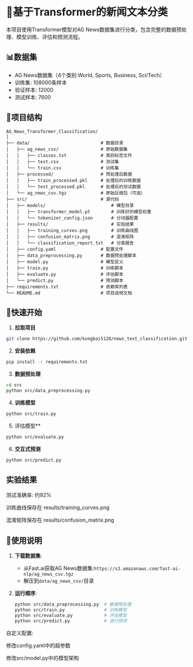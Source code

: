 # 🏡基于Transformer的新闻文本分类

本项目使用Transformer模型对AG News数据集进行分类，包含完整的数据预处理、模型训练、评估和预测流程。

## 📊数据集
- AG News数据集（4个类别:World, Sports, Business, Sci/Tech）
- 训练集: 108000条样本
- 验证样本: 12000
- 测试样本: 7600

## 📂项目结构
```bplaintext
AG_News_Transformer_Classification/
│
├── data/                           # 数据目录
│   ├── ag_news_csv/                # 原始数据集
│   │   ├── classes.txt             # 类别标签文件
│   │   ├── test.csv                # 测试集
│   │   └── train.csv               # 训练集
│   ├── processed/                  # 预处理后数据
│   │   ├── train_processed.pkl     # 处理后的训练数据
│   │   └── test_processed.pkl      # 处理后的测试数据
│   └── ag_news_csv.tgz             # 原始压缩包（可选）
├── src/                            # 源代码
│   ├── models/                         # 模型目录
│   │   ├── transformer_model.pt        # 训练好的模型权重
│   │   └── tokenizer_config.json       # 分词器配置
│   ├── results/                        # 实验结果
│   │   ├── training_curves.png         # 训练曲线图
│   │   ├── confusion_matrix.png        # 混淆矩阵
│   │   └── classification_report.txt   # 分类报告
│   ├── config.yaml                 # 配置文件
│   ├── data_preprocessing.py       # 数据预处理脚本
│   ├── model.py                    # 模型定义
│   ├── train.py                    # 训练脚本
│   ├── evaluate.py                 # 评估脚本
│   └── predict.py                  # 预测脚本
├── requirements.txt                # 依赖库列表
└── README.md                       # 项目说明文档
```

## 🚀快速开始
1. **拉取项目**
```bash
git clone https://github.com/kongbai5128/news_text_classification.git
```
2. **安装依赖**
```bash
pip install -r requirements.txt
```
3. **数据预处理**
```bash
cd src
python src/data_preprocessing.py
```
4. **训练模型**
```bash
python src/train.py
```
5. 评估模型**
```bash
python src/evaluate.py
```
6. **交互式预测**
```bash
python src/predict.py
```
## 实验结果
测试准确率: 约92%

训练曲线保存在 results/training_curves.png

混淆矩阵保存在 results/confusion_matrix.png



## 📄使用说明

1. **下载数据集**:
   - 从Fast.ai获取AG News数据集:`https://s3.amazonaws.com/fast-ai-nlp/ag_news_csv.tgz`
   - 解压到`data/ag_news_csv/`目录

2. **运行顺序**:
   ```bash
   python src/data_preprocessing.py  # 数据预处理
   python src/train.py               # 训练模型
   python src/evaluate.py            # 评估模型
   python src/predict.py             # 进行预测
   ```
自定义配置:

修改config.yaml中的超参数

修改src/model.py中的模型架构